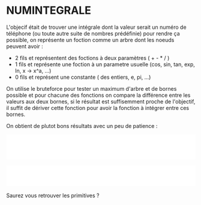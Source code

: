 # NUMINTEGRALE
L'objecif était de trouver une intégrale dont la valeur serait un numéro de téléphone (ou toute autre suite de nombres prédéfinie) pour rendre ça possible, on représente un foction comme un arbre dont les noeuds peuvent avoir :
- 2 fils et représentent des foctions à deux paramètres  ( + -  * / )  
- 1 fils et représente une foction à un parametre usuelle (cos, sin, tan, exp, ln, x -> x^a, ...)
- 0 fils et représent une constante ( des entiers, e, pi, ...)

On utilise le bruteforce pour tester un maximum d'arbre et de bornes possible et pour chacune des fonctions on compare la différence entre les valeurs aux deux bornes, si le résultat est suffisemment proche de l'objectif, il suffit de dériver cette fonction pour avoir la fonction à intégrer entre ces bornes.

 On obtient de plutot bons résultats avec un peu de patience :


![alt text](./Int0.png?raw=true)


![alt text](./Int2.png?raw=true)

Saurez vous retrouver les primitives ?
